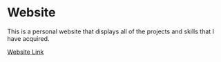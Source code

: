 # Website
This is a personal website that displays all of the projects and skills that I have acquired.

[Website Link](https://krishnabiniwale.github.io/)
